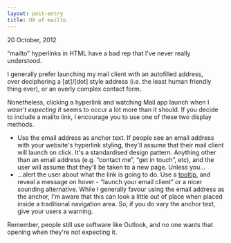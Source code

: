 ```yaml
---
layout: post-entry
title: UX of mailto
---
```

<p class="post-meta">20 October, 2012</p>

<p class="intro-paragraph">&ldquo;mailto&rdquo; hyperlinks in HTML have a bad rep that I've never really understood.</p>
<p>I generally prefer launching my mail client with an autofilled address, over deciphering a [at]/[dot] style address (i.e. the least human friendly thing ever), or an overly complex contact form.</p>
<p>Nonetheless, clicking a hyperlink and watching Mail.app launch when I <em>wasn't expecting it</em> seems to occur a lot more than it should. If you decide to include a mailto link, I encourage you to use one of these two display methods.</p>
<ul>
	<li>Use the email address as anchor text. If people see an email address with your website's hyperlink styling, they'll assume that their mail client will launch on click. It's a standardised design pattern. Anything other than an email address (e.g. &ldquo;contact me&rdquo;, &ldquo;get in touch&rdquo;, etc), and the user will assume that they'll be taken to a new page. Unless you&hellip;</li>
	<li>&hellip;alert the user about what the link is going to do. Use a <a title="Bootstrap Tooltips" href="http://twitter.github.com/bootstrap/javascript.html#tooltips">tooltip</a>, and reveal a message on hover - &ldquo;launch your email client&rdquo; or a nicer sounding alternative. While I generally favour using the email address as the anchor, I'm aware that this can look a little out of place when placed inside a traditional navigation area. So, if you do vary the anchor text, give your users a warning.</li>
</ul>
<p>Remember, people still use software like Outlook, and no one wants that opening when they're not expecting it.</p>